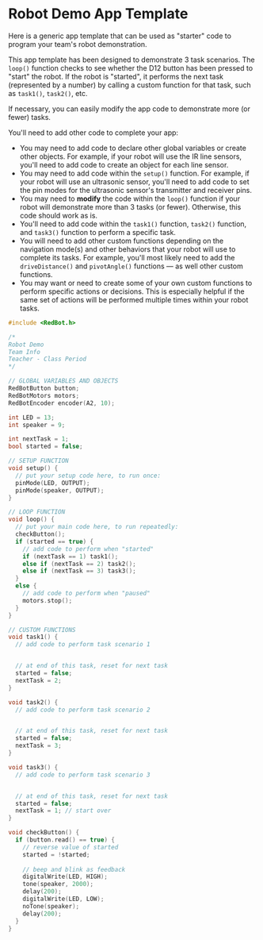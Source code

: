# Robot Demo App Template

Here is a generic app template that can be used as "starter" code to program your team's robot demonstration.

This app template has been designed to demonstrate 3 task scenarios. The `loop()` function checks to see whether the D12 button has been pressed to "start" the robot. If the robot is "started", it performs the next task \(represented by a number\) by calling a custom function for that task, such as `task1()`, `task2()`, etc.

If necessary, you can easily modify the app code to demonstrate more \(or fewer\) tasks.

You'll need to add other code to complete your app:

* You may need to add code to declare other global variables or create other objects. For example, if your robot will use the IR line sensors, you'll need to add code to create an object for each line sensor.
* You may need to add code within the `setup()` function. For example, if your robot will use an ultrasonic sensor, you'll need to add code to set the pin modes for the ultrasonic sensor's transmitter and receiver pins.
* You may need to **modify** the code within the `loop()` function if your robot will demonstrate more than 3 tasks \(or fewer\). Otherwise, this code should work as is.
* You'll need to add code within the `task1()` function, `task2()` function, and `task3()` function to perform a specific task.
* You will need to add other custom functions depending on the navigation mode\(s\) and other behaviors that your robot will use to complete its tasks. For example, you'll most likely need to add the `driveDistance()` and `pivotAngle()` functions — as well other custom functions.
* You may want or need to create some of your own custom functions to perform specific actions or decisions. This is especially helpful if the same set of actions will be performed multiple times within your robot tasks.

```cpp
#include <RedBot.h>

/*
Robot Demo
Team Info
Teacher - Class Period
*/

// GLOBAL VARIABLES AND OBJECTS
RedBotButton button;
RedBotMotors motors;
RedBotEncoder encoder(A2, 10);

int LED = 13;
int speaker = 9;

int nextTask = 1;
bool started = false;

// SETUP FUNCTION
void setup() {
  // put your setup code here, to run once:
  pinMode(LED, OUTPUT);
  pinMode(speaker, OUTPUT);
}

// LOOP FUNCTION
void loop() {
  // put your main code here, to run repeatedly:
  checkButton();
  if (started == true) {
    // add code to perform when "started"
    if (nextTask == 1) task1();
    else if (nextTask == 2) task2();
    else if (nextTask == 3) task3();
  }
  else {
    // add code to perform when "paused"
    motors.stop();
  }
}

// CUSTOM FUNCTIONS
void task1() {
  // add code to perform task scenario 1


  // at end of this task, reset for next task
  started = false;
  nextTask = 2;
}

void task2() {
  // add code to perform task scenario 2


  // at end of this task, reset for next task
  started = false;
  nextTask = 3;
}

void task3() {
  // add code to perform task scenario 3


  // at end of this task, reset for next task
  started = false;
  nextTask = 1; // start over
}

void checkButton() {
  if (button.read() == true) {
    // reverse value of started
    started = !started;
    
    // beep and blink as feedback
    digitalWrite(LED, HIGH);
    tone(speaker, 2000);
    delay(200);
    digitalWrite(LED, LOW);
    noTone(speaker);
    delay(200);
  }
}

```



